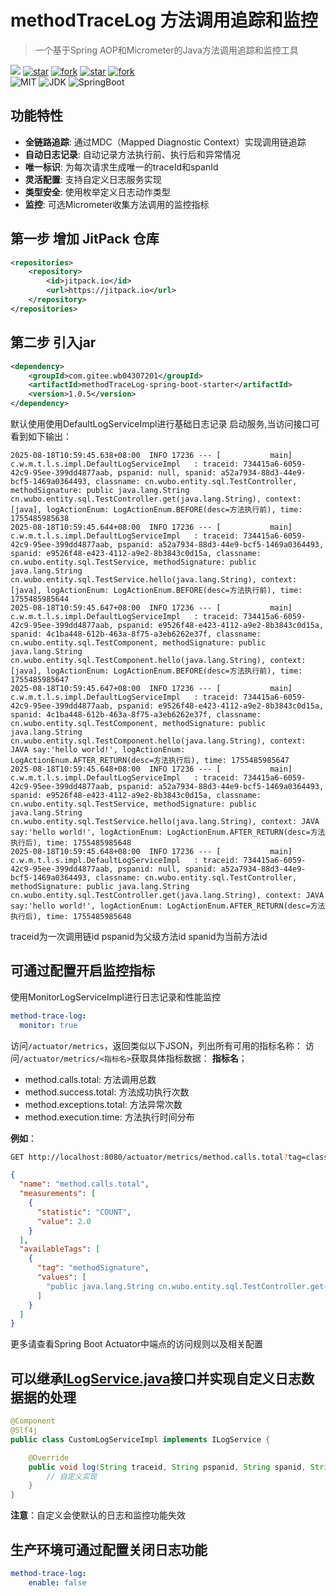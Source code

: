# methodTraceLog 方法调用追踪和监控

> 一个基于Spring AOP和Micrometer的Java方法调用追踪和监控工具

[![](https://jitpack.io/v/com.gitee.wb04307201/methodTraceLog.svg)](https://jitpack.io/#com.gitee.wb04307201/methodTraceLog)
[![star](https://gitee.com/wb04307201/methodTraceLog/badge/star.svg?theme=dark)](https://gitee.com/wb04307201/methodTraceLog)
[![fork](https://gitee.com/wb04307201/methodTraceLog/badge/fork.svg?theme=dark)](https://gitee.com/wb04307201/methodTraceLog)
[![star](https://img.shields.io/github/stars/wb04307201/methodTraceLog)](https://github.com/wb04307201/methodTraceLog)
[![fork](https://img.shields.io/github/forks/wb04307201/methodTraceLog)](https://github.com/wb04307201/methodTraceLog)  
![MIT](https://img.shields.io/badge/License-Apache2.0-blue.svg) ![JDK](https://img.shields.io/badge/JDK-17+-green.svg) ![SpringBoot](https://img.shields.io/badge/Srping%20Boot-3+-green.svg)

## 功能特性

- **全链路追踪**: 通过MDC（Mapped Diagnostic Context）实现调用链追踪
- **自动日志记录**: 自动记录方法执行前、执行后和异常情况
- **唯一标识**: 为每次请求生成唯一的traceId和spanId
- **灵活配置**: 支持自定义日志服务实现
- **类型安全**: 使用枚举定义日志动作类型
- **监控**: 可选Micrometer收集方法调用的监控指标

## 第一步 增加 JitPack 仓库
```xml
<repositories>
    <repository>
        <id>jitpack.io</id>
        <url>https://jitpack.io</url>
    </repository>
</repositories>
```

## 第二步 引入jar
```xml
<dependency>
    <groupId>com.gitee.wb04307201</groupId>
    <artifactId>methodTraceLog-spring-boot-starter</artifactId>
    <version>1.0.5</version>
</dependency>
```
默认使用使用DefaultLogServiceImpl进行基础日志记录
启动服务,当访问接口可看到如下输出：
```
2025-08-18T10:59:45.638+08:00  INFO 17236 --- [           main] c.w.m.t.l.s.impl.DefaultLogServiceImpl   : traceid: 734415a6-6059-42c9-95ee-399dd4877aab, pspanid: null, spanid: a52a7934-88d3-44e9-bcf5-1469a0364493, classname: cn.wubo.entity.sql.TestController, methodSignature: public java.lang.String cn.wubo.entity.sql.TestController.get(java.lang.String), context: [java], logActionEnum: LogActionEnum.BEFORE(desc=方法执行前), time: 1755485985638
2025-08-18T10:59:45.644+08:00  INFO 17236 --- [           main] c.w.m.t.l.s.impl.DefaultLogServiceImpl   : traceid: 734415a6-6059-42c9-95ee-399dd4877aab, pspanid: a52a7934-88d3-44e9-bcf5-1469a0364493, spanid: e9526f48-e423-4112-a9e2-8b3843c0d15a, classname: cn.wubo.entity.sql.TestService, methodSignature: public java.lang.String cn.wubo.entity.sql.TestService.hello(java.lang.String), context: [java], logActionEnum: LogActionEnum.BEFORE(desc=方法执行前), time: 1755485985644
2025-08-18T10:59:45.647+08:00  INFO 17236 --- [           main] c.w.m.t.l.s.impl.DefaultLogServiceImpl   : traceid: 734415a6-6059-42c9-95ee-399dd4877aab, pspanid: e9526f48-e423-4112-a9e2-8b3843c0d15a, spanid: 4c1ba448-612b-463a-8f75-a3eb6262e37f, classname: cn.wubo.entity.sql.TestComponent, methodSignature: public java.lang.String cn.wubo.entity.sql.TestComponent.hello(java.lang.String), context: [java], logActionEnum: LogActionEnum.BEFORE(desc=方法执行前), time: 1755485985647
2025-08-18T10:59:45.647+08:00  INFO 17236 --- [           main] c.w.m.t.l.s.impl.DefaultLogServiceImpl   : traceid: 734415a6-6059-42c9-95ee-399dd4877aab, pspanid: e9526f48-e423-4112-a9e2-8b3843c0d15a, spanid: 4c1ba448-612b-463a-8f75-a3eb6262e37f, classname: cn.wubo.entity.sql.TestComponent, methodSignature: public java.lang.String cn.wubo.entity.sql.TestComponent.hello(java.lang.String), context: JAVA say:'hello world!', logActionEnum: LogActionEnum.AFTER_RETURN(desc=方法执行后), time: 1755485985647
2025-08-18T10:59:45.648+08:00  INFO 17236 --- [           main] c.w.m.t.l.s.impl.DefaultLogServiceImpl   : traceid: 734415a6-6059-42c9-95ee-399dd4877aab, pspanid: a52a7934-88d3-44e9-bcf5-1469a0364493, spanid: e9526f48-e423-4112-a9e2-8b3843c0d15a, classname: cn.wubo.entity.sql.TestService, methodSignature: public java.lang.String cn.wubo.entity.sql.TestService.hello(java.lang.String), context: JAVA say:'hello world!', logActionEnum: LogActionEnum.AFTER_RETURN(desc=方法执行后), time: 1755485985648
2025-08-18T10:59:45.648+08:00  INFO 17236 --- [           main] c.w.m.t.l.s.impl.DefaultLogServiceImpl   : traceid: 734415a6-6059-42c9-95ee-399dd4877aab, pspanid: null, spanid: a52a7934-88d3-44e9-bcf5-1469a0364493, classname: cn.wubo.entity.sql.TestController, methodSignature: public java.lang.String cn.wubo.entity.sql.TestController.get(java.lang.String), context: JAVA say:'hello world!', logActionEnum: LogActionEnum.AFTER_RETURN(desc=方法执行后), time: 1755485985648
```

traceid为一次调用链id
pspanid为父级方法id
spanid为当前方法id


## 可通过配置开启监控指标
使用MonitorLogServiceImpl进行日志记录和性能监控
```yaml
method-trace-log:
  monitor: true
```
访问`/actuator/metrics`，返回类似以下JSON，列出所有可用的指标名称：
访问`/actuator/metrics/<指标名>`获取具体指标数据：
**指标名**；
- method.calls.total: 方法调用总数 
- method.success.total: 方法成功执行次数 
- method.exceptions.total: 方法异常次数 
- method.execution.time: 方法执行时间分布

**例如**：
```bash
GET http://localhost:8080/actuator/metrics/method.calls.total?tag=className:cn.wubo.entity.sql.TestController
```
```json
{
  "name": "method.calls.total",
  "measurements": [
    {
      "statistic": "COUNT",
      "value": 2.0
    }
  ],
  "availableTags": [
    {
      "tag": "methodSignature",
      "values": [
        "public java.lang.String cn.wubo.entity.sql.TestController.get(java.lang.String)"
      ]
    }
  ]
}
```
更多请查看Spring Boot Actuator中端点的访问规则以及相关配置

## 可以继承[ILogService.java](methodTraceLog/src/main/java/cn/wubo/method/trace/log/service/ILogService.java)接口并实现自定义日志数据据的处理

```java
@Component
@Slf4j
public class CustomLogServiceImpl implements ILogService {

    @Override
    public void log(String traceid, String pspanid, String spanid, String classname, String methodSignature, Object context, LogActionEnum logActionEnum) {
        // 自定义实现
    }
}
```
**注意**：自定义会使默认的日志和监控功能失效

## 生产环境可通过配置关闭日志功能
```yaml
method-trace-log:
    enable: false
```





